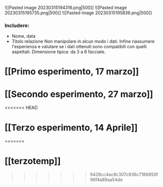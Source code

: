 ![[Pasted image 20230315194316.png|500]]
![[Pasted image 20230315195735.png|500]]
![[Pasted image 20230315195836.png|500]]
### Includere:  
- Nome, data
- Titolo relazione
 Non manipolare in alcun modo i dati. 
 Infine riassumere l'esperienza e valutare se i dati ottenuti sono compatibili con quelli aspettati. 
Dimensione tipica: da 3 a 6 facciate. 

# [[Primo esperimento, 17 marzo]]
# [[Secondo esperimento, 27 marzo]]
<<<<<<< HEAD

# [[Terzo esperimento, 14 Aprile]]
=======
# [[terzotemp]]
>>>>>>> 9428cc4ac8c307c936c7186850f96f4a89aa54de
